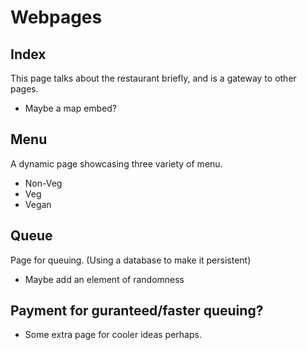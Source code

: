 # Webpages
## Index
This page talks about the restaurant briefly, and is a gateway to other pages.
- Maybe a map embed?

## Menu
A dynamic page showcasing three variety of menu.
- Non-Veg
- Veg
- Vegan

## Queue
Page for queuing. (Using a database to make it persistent)
- Maybe add an element of randomness

## Payment for guranteed/faster queuing?
- Some extra page for cooler ideas perhaps.
